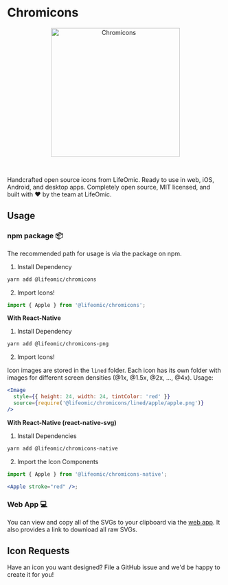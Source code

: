 # Chromicons

<p align="center">
  <a href="https://github.com/lifeomic/chromicons">
    <img src="https://github.com/lifeomic/chromicons/blob/master/.github/chromicons@2x.png?raw=true" alt="Chromicons" width="300" />
  </a>
</p>

<br>

Handcrafted open source icons from LifeOmic. Ready to use in web, iOS, Android, and desktop apps. Completely open source, MIT licensed, and built with ♥️ by the team at LifeOmic.

## Usage

### npm package 📦

The recommended path for usage is via the package on npm.

1. Install Dependency

```bash
yarn add @lifeomic/chromicons
```

2. Import Icons!

```js
import { Apple } from '@lifeomic/chromicons';
```

**With React-Native**

1. Install Dependency

```bash
yarn add @lifeomic/chromicons-png
```

2. Import Icons!

Icon images are stored in the `lined` folder. Each icon has its own folder with images for different screen densities (@1x, @1.5x, @2x, ..., @4x). Usage:

```jsx
<Image
  style={{ height: 24, width: 24, tintColor: 'red' }}
  source={require('@lifeomic/chromicons/lined/apple/apple.png')}
/>
```

**With React-Native (react-native-svg)**

1. Install Dependencies

```bash
yarn add @lifeomic/chromicons-native
```

2. Import the Icon Components

```jsx
import { Apple } from '@lifeomic/chromicons-native';

<Apple stroke="red" />;
```

### Web App 💻

You can view and copy all of the SVGs to your clipboard via the [web app](https://lifeomic.github.io/chromicons.com/). It also provides a link to download all raw SVGs.

## Icon Requests

Have an icon you want designed? File a GitHub issue and we'd be happy to create it for you!

